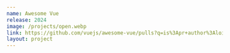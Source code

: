 ```yaml
---
name: Awesome Vue
release: 2024
image: /projects/open.webp
link: https://github.com/vuejs/awesome-vue/pulls?q=is%3Apr+author%3Aloicduong+is%3Aclosed
layout: project
---
```

